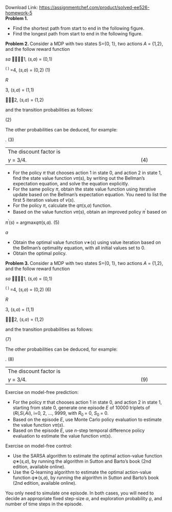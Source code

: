 Download Link: https://assignmentchef.com/product/solved-ee526-homework-5
<br>
<strong>Problem 1.</strong>

<ul>

 <li>Find the shortest path from start to end in the following figure.</li>

 <li>Find the longest path from start to end in the following figure.</li>

</ul>

<strong>Problem 2. </strong>Consider a MDP with two states S={0, 1}, two actions <em>A </em>= {1<em>,</em>2}, and the follow reward function

<em>sa      </em>1<em>,  </em>(<em>s,a</em>) = (0<em>,</em>1)

<sup>( ) </sup>=4<em>,         </em>(<em>s,a</em>) = (0<em>,</em>2)                                                    (1)

<em>R</em>

3<em>,      </em>(<em>s,a</em>) = (1<em>,</em>1)

2<em>, </em>(<em>s,a</em>) = (1<em>,</em>2)

and the transition probabilities  as follows:

(2)

The other probabilities can be deduced, for example:

<em>.                                                 </em>(3)

<table width="0">

 <tbody>

  <tr>

   <td width="531">The discount factor is</td>

   <td width="93"> </td>

  </tr>

  <tr>

   <td width="531"><em>γ </em>= 3<em>/</em>4<em>.</em></td>

   <td width="93">(4)</td>

  </tr>

 </tbody>

</table>

<ul>

 <li>For the policy <em>π </em>that chooses action 1 in state 0, and action 2 in state 1, find the state value function <em>v</em><em>π</em>(<em>s</em>), by writing out the Bellman’s expectation equation, and solve the equation explicitly.</li>

 <li>For the same policy <em>π</em>, obtain the state value function using iterative update based on the Bellman’s expectation equation. You need to list the first 5 iteration values of <em>v</em>(<em>s</em>).</li>

 <li>For the policy <em>π</em>, calculate the <em>q</em><em>π</em>(<em>s,a</em>) function.</li>

 <li>Based on the value function <em>v</em><em>π</em>(<em>s</em>), obtain an improved policy <em>π</em><sup>′ </sup>based on</li>

</ul>

<em>π</em><sup>′</sup>(<em>s</em>) = argmax<em>q</em><em>π</em>(<em>s,a</em>)<em>.                                                  </em>(5)

<em>a</em>

<ul>

 <li>Obtain the optimal value function <em>v</em>∗(<em>s</em>) using value iteration based on the Bellman’s optimality equation, with all initial values set to 0.</li>

 <li>Obtain the optimal policy.</li>

</ul>

<strong>Problem 3. </strong>Consider a MDP with two states S={0, 1}, two actions <em>A </em>= {1<em>,</em>2}, and the follow reward function

<em>sa      </em>1<em>,  </em>(<em>s,a</em>) = (0<em>,</em>1)

<sup>( ) </sup>=4<em>,         </em>(<em>s,a</em>) = (0<em>,</em>2)                                                    (6)

<em>R</em>

3<em>,      </em>(<em>s,a</em>) = (1<em>,</em>1)

2<em>, </em>(<em>s,a</em>) = (1<em>,</em>2)

and the transition probabilities  as follows:

(7)

The other probabilities can be deduced, for example:

<em>.                                                 </em>(8)

<table width="0">

 <tbody>

  <tr>

   <td width="531">The discount factor is</td>

   <td width="93"> </td>

  </tr>

  <tr>

   <td width="531"><em>γ </em>= 3<em>/</em>4<em>.</em></td>

   <td width="93">(9)</td>

  </tr>

 </tbody>

</table>

Exercise on model-free prediction:

<ul>

 <li>For the policy <em>π </em>that chooses action 1 in state 0, and action 2 in state 1, starting from state 0, generate one episode <em>E </em>of 10000 triplets of (<em>R</em><em>i,S</em><em>i,A</em><em>i</em>), i=0, 2, …, 9999, with <em>R</em><sub>0 </sub>= 0, <em>S</em><sub>0 </sub>= 0.</li>

 <li>Based on the episode <em>E</em>, use Monte Carlo policy evaluation to estimate the value function <em>v</em><em>π</em>(<em>s</em>).</li>

 <li>Based on the episode <em>E</em>, use <em>n</em>-step temporal difference policy evaluation to estimate the value function <em>v</em><em>π</em>(<em>s</em>).</li>

</ul>

Exercise on model-free control:

<ul>

 <li>Use the SARSA algorithm to estimate the optimal action-value function <em>q</em>∗(<em>s,a</em>), by running the algorithm in Sutton and Barto’s book (2nd edition, available online).</li>

 <li>Use the Q-learning algorithm to estimate the optimal action-value function <em>q</em>∗(<em>s,a</em>), by running the algorithm in Sutton and Barto’s book (2nd edition, available online).</li>

</ul>

You only need to simulate one episode. In both cases, you will need to decide an appropriate fixed step-size <em>α</em>, and exploration probability <em>ǫ</em>, and number of time steps in the episode.